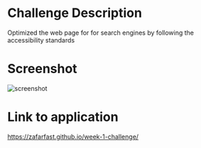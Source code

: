 # Challenge Description

Optimized the web page for for search engines by following the accessibility standards



# Screenshot

![screenshot](https://i.ibb.co/HgfW07w/screenshot.png)



# Link to application

https://zafarfast.github.io/week-1-challenge/
